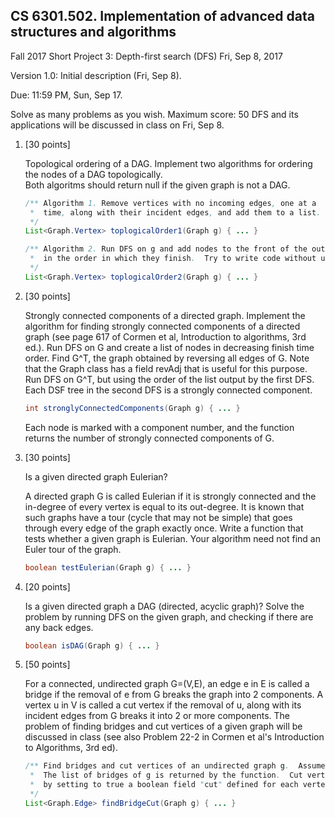 ## CS 6301.502. Implementation of advanced data structures and algorithms

Fall 2017
Short Project 3: Depth-first search (DFS)
Fri, Sep 8, 2017

Version 1.0: Initial description (Fri, Sep 8).

Due: 11:59 PM, Sun, Sep 17.

Solve as many problems as you wish.  Maximum score: 50
DFS and its applications will be discussed in class on Fri, Sep 8.


1. [30 points]

   Topological ordering of a DAG.
   Implement two algorithms for ordering the nodes of a DAG topologically.  
   Both algoritms should return null if the given graph is not a DAG.

   ```java
   /** Algorithm 1. Remove vertices with no incoming edges, one at a
    *  time, along with their incident edges, and add them to a list.
    */
   List<Graph.Vertex> toplogicalOrder1(Graph g) { ... }

   /** Algorithm 2. Run DFS on g and add nodes to the front of the output list,
    *  in the order in which they finish.  Try to write code without using global variables.
    */
   List<Graph.Vertex> toplogicalOrder2(Graph g) { ... }
   ```


2. [30 points]

   Strongly connected components of a directed graph.  Implement the
   algorithm for finding strongly connected components of a directed
   graph (see page 617 of Cormen et al, Introduction to algorithms,
   3rd ed.).  Run DFS on G and create a list of nodes in decreasing
   finish time order.  Find G^T, the graph obtained by reversing all
   edges of G.  Note that the Graph class has a field revAdj that is
   useful for this purpose.  Run DFS on G^T, but using the order of
   the list output by the first DFS.  Each DSF tree in the second DFS
   is a strongly connected component.

   ```java
   int stronglyConnectedComponents(Graph g) { ... }
   ```
   Each node is marked with a component number, and the function returns
   the number of strongly connected components of G.


3. [30 points]

   Is a given directed graph Eulerian?

   A directed graph G is called Eulerian if it is strongly connected
   and the in-degree of every vertex is equal to its out-degree.  It
   is known that such graphs have a tour (cycle that may not be
   simple) that goes through every edge of the graph exactly once.
   Write a function that tests whether a given graph is Eulerian.
   Your algorithm need not find an Euler tour of the graph.

   ```java
   boolean testEulerian(Graph g) { ... }
   ```


4. [20 points]

   Is a given directed graph a DAG (directed, acyclic graph)?
   Solve the problem by running DFS on the given graph, and checking
   if there are any back edges.

   ```java
   boolean isDAG(Graph g) { ... }
   ```


5. [50 points]

   For a connected, undirected graph G=(V,E), an edge e in E is
   called a bridge if the removal of e from G breaks the graph into 2
   components.  A vertex u in V is called a cut vertex if the removal
   of u, along with its incident edges from G breaks it into 2 or more
   components.  The problem of finding bridges and cut vertices of a
   given graph will be discussed in class (see also Problem 22-2 in
   Cormen et al's Introduction to Algorithms, 3rd ed).

   ```java
   /** Find bridges and cut vertices of an undirected graph g.  Assume that g is connected.
    *  The list of bridges of g is returned by the function.  Cut vertices are marked
    *  by setting to true a boolean field "cut" defined for each vertex.
    */
   List<Graph.Edge> findBridgeCut(Graph g) { ... }
   ```
